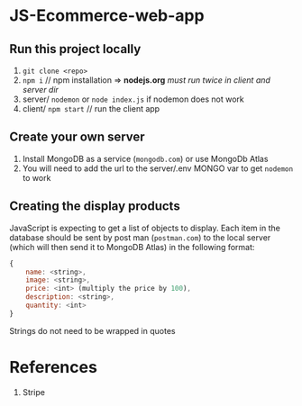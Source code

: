 # JS-Ecommerce-web-app

## Run this project locally
1) `git clone <repo>`
2) `npm i` // npm installation => **nodejs.org** *must run twice in client and server dir*
3) server/ `nodemon` or `node index.js` if nodemon does not work
4) client/ `npm start` // run the client app

## Create your own server
1) Install MongoDB as a service (`mongodb.com`) or use MongoDb Atlas
2) You will need to add the url to the server/.env MONGO var to get `nodemon` to work

## Creating the display products
JavaScript is expecting to get a list of objects to display. 
Each item in the database should be sent by post man (`postman.com`) to the local server (which will then send it to MongoDB Atlas) in the following format:
```javascript
{
	name: <string>,
	image: <string>,
	price: <int> (multiply the price by 100),
	description: <string>,
	quantity: <int>
}
```
Strings do not need to be wrapped in quotes

# References
1) Stripe

